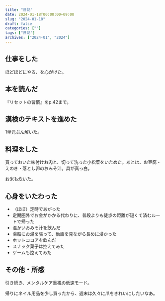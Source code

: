 ```yaml
---
title: "日誌"
date: 2024-01-18T00:00:00+09:00
slug: "2024-01-18"
draft: false
categories: [""]
tags: ["日誌"]
archives: ["2024-01", "2024"]
---
```

## 仕事をした

ほどほどにやる、を心がけた。

## 本を読んだ

『リセットの習慣』をp.42まで。

## 漢検のテキストを進めた

1単元ぶん解いた。

## 料理をした

買っておいた味付けお肉と、切って洗った小松菜をいためた。あとは、お豆腐・えのき・落とし卵のおみそ汁。具が真っ白。

お米も炊いた。

## 心身をいたわった

- （ほぼ）定時であがった
- 定期圏外でお金がかかる代わりに、普段よりも徒歩の距離が短くて済むルートで帰った
- 温かいおみそ汁を飲んだ
- 湯船にお湯を張って、動画を見ながら長めに浸かった
- ホットココアを飲んだ
- スナック菓子は控えてみた
- ゲームも控えてみた

## その他・所感

引き続き、メンタルケア重視の低速モード。

帰りにネイル用品を少し買ったから、週末は久々に爪をきれいにしたいなあ。
